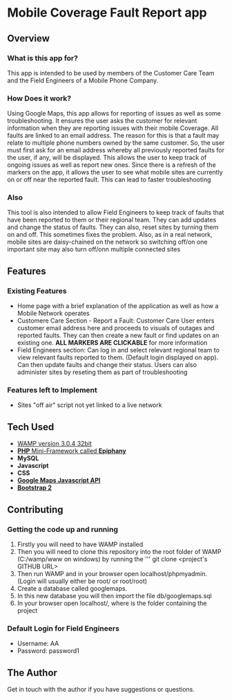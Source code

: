 # Mobile Coverage Fault Report app

##	Overview
### What is this app for?
This app is intended to be used by members of the Customer Care Team and the Field Engineers of a Mobile Phone Company. 

### How Does it work?
Using Google Maps, this app allows for reporting of issues as well as some troubleshooting. It ensures the user asks the customer for relevant information when they are reporting issues with their mobile Coverage. All faults are linked to an email address. The reason for this is that a fault may relate to multiple phone numbers owned by the same customer. So, the user must first ask for an email address whereby all previously reported faults for the user, if any, will be displayed. This allows the user to keep track of ongoing issues as well as report new ones.
Since there is a refresh of the markers on the app, it allows the user to see what mobile sites are currently on or off near the reported fault. This can lead to faster troubleshooting 

### Also

This tool is also intended to allow Field Engineers to keep track of faults that have been reported to them or their regional team. They can add updates and change the status of faults.
They can also, reset sites by turning them on and off. This sometimes fixes the problem. Also, as in a real network, mobile sites are daisy-chained on the network so switching off/on one important site may also turn off/onn multiple connected sites

## Features

### Existing Features
- Home page with a brief explanation of the application as well as how a Mobile Network operates
- Customere Care Section - Report a Fault: Customer Care User enters customer email address here and proceeds to visuals of outages and reported faults. They can then create a new fault or find updates on an existing one. **ALL MARKERS ARE CLICKABLE** for more information
- Field Engineers section:  Can log in and select relevant regional team to view relevant faults reported to them. (Default login displayed on app). Can then update faults and change their status. Users can also administer sites by reseting them as part of troubleshooting

### Features left to Implement
-	Sites "off air" script not yet linked to a live network

## Tech Used
-	[WAMP version 3.0.4 32bit](http://www.wampserver.com/en/download-wampserver-32bits/)
-	[**PHP** Mini-Framework called **Epiphany**](https://github.com/jmathai/epiphany)
-	**MySQL**
-	**Javascript**
-	**CSS**
-	[**Google Maps Javascript API**](https://developers.google.com/maps/documentation/javascript/)
-	[**Bootstrap 2**](http://getbootstrap.com/2.3.2/)

## Contributing

### Getting the code up and running
1. Firstly you will need to have WAMP installed
2. Then you will need to clone this repository into the root folder of WAMP (C:/wamp/www on windows) by running the ''' git clone <project's GITHUB URL>
3. Then run WAMP and in your browser open localhost/phpmyadmin. (Login will usually either be root/<blank> or root/root)
4. Create a database called googlemaps.
5. In this new database you will then import the file db/googlemaps.sql
6. In your browser open localhost/<foldername>, where <foldername> is the folder containing the project

### Default Login for Field Engineers
-	Username: AA
-	Password: password1

##	The Author
Get in touch with the author if you have suggestions or questions.





